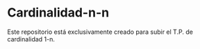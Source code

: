 # Cardinalidad-n-n

Este repositorio está exclusivamente creado para subir el T.P. de cardinalidad 1-n.
